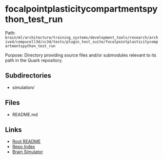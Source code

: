 # focalpointplasticitycompartmentspython_test_run

Path: `brain/ml/architecture/training_systems/development_tools/research/archived/compucell3d/cc3d/tests/plugin_test_suite/focalpointplasticitycompartmentspython_test_run`

Purpose: Directory providing source files and/or submodules relevant to its path in the Quark repository.

## Subdirectories
- simulation/

## Files
- README.md

## Links
- [Root README](../../../../../../../../../../../README.md)
- [Repo Index](../../../../../../../../../../../repo_index.json)
- [Brain Simulator](../../../../../../../../../../../brain/architecture/brain_simulator.py)
